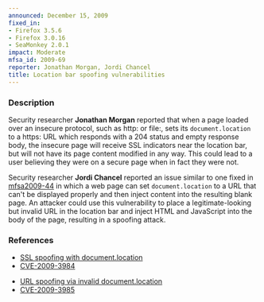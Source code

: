 ```yaml
---
announced: December 15, 2009
fixed_in:
- Firefox 3.5.6
- Firefox 3.0.16
- SeaMonkey 2.0.1
impact: Moderate
mfsa_id: 2009-69
reporter: Jonathan Morgan, Jordi Chancel
title: Location bar spoofing vulnerabilities
---
```


<h3>Description</h3>

<p>Security researcher <strong>Jonathan Morgan</strong> reported that
when a page loaded over an insecure protocol, such as http: or file:,
sets its <code>document.location</code> to a https: URL which
responds with a 204 status and empty response body, the insecure page
will receive SSL indicators near the location bar, but will not have
its page content modified in any way.  This could lead to a user
believing they were on a secure page when in fact they were not.</p>

<p>Security researcher <strong>Jordi Chancel</strong> reported an
issue similar to one fixed
in <a href="mfsa2009-44.html">mfsa2009-44</a> in which a web page can
set <code>document.location</code> to a URL that can't be displayed
properly and then inject content into the resulting blank page.  An
attacker could use this vulnerability to place a legitimate-looking
but invalid URL in the location bar and inject HTML and JavaScript
into the body of the page, resulting in a spoofing attack.</p>

<h3>References</h3>

<ul>
  <li><a href="https://bugzilla.mozilla.org/show_bug.cgi?id=521461">SSL spoofing with document.location</a></li>
  <li><a class="ex-ref" href="http://cve.mitre.org/cgi-bin/cvename.cgi?name=CVE-2009-3984">CVE-2009-3984</a></li>
</ul>

<ul>
  <li><a href="https://bugzilla.mozilla.org/show_bug.cgi?id=514232">URL spoofing via invalid document.location</a></li>
  <li><a class="ex-ref" href="http://cve.mitre.org/cgi-bin/cvename.cgi?name=CVE-2009-3985">CVE-2009-3985</a></li>
</ul>


